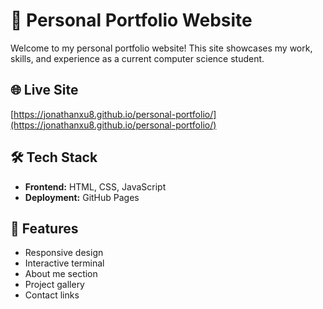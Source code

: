 # 💼 Personal Portfolio Website

Welcome to my personal portfolio website! This site showcases my work, skills, and experience as a current computer science student.

## 🌐 Live Site

[https://jonathanxu8.github.io/personal-portfolio/](https://jonathanxu8.github.io/personal-portfolio/)

## 🛠️ Tech Stack

- **Frontend:** HTML, CSS, JavaScript
- **Deployment:** GitHub Pages

## 📁 Features

- Responsive design
- Interactive terminal
- About me section
- Project gallery
- Contact links
